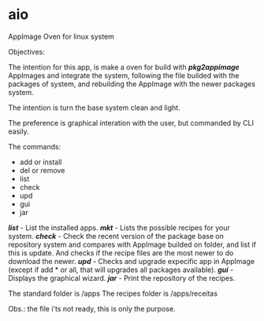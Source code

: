 # aio
AppImage Oven for linux system

Objectives:

The intention for this app, is make a oven for build with ***pkg2appimage*** AppImages and integrate the system, following the file builded with the packages of system, and rebuilding the AppImage with the newer packages system.

The intention is turn the base system clean and light.

The preference is graphical interation with the user, but commanded by CLI easily.

The commands:
 - add or install
 - del or remove
 - list
 - check
 - upd
 - gui
 - jar
 
***list*** - List the installed apps.
***mkt*** - Lists the possible recipes for your system.
***check*** - Check the recent version of the package base on repository system and compares with AppImage builded on folder, and list if this is update. And checks if the recipe files are the most newer to do download the newer.
***upd*** - Checks and upgrade expecific app in AppImage (except if add * or all, that will upgrades all packages available).
***gui*** - Displays the graphical wizard.
***jar*** - Print the repository of the recipes.
 
The standard folder is /apps
The recipes folder is /apps/receitas 

Obs.: the file i'ts not ready, this is only the purpose.

